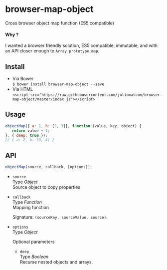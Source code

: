 # browser-map-object
Cross browser object map function (ES5 compatible)

#### Why ?
I wanted a browser friendly solution, ES5 compatible, immutable, and with an API closer enough to `Array.prototype.map`.

## Install
- Via Bower   
`$ bower install browser-map-object --save`     
- Via HTML  
`<script src="https://raw.githubusercontent.com/juliomatcom/browser-map-object/master/index.js"></script>`

## Usage
```javascript
objectMap({ a: 1, b: [2, 3]}, function (value, key, object) {
   return value + 1;
}, { deep: true });
// { a: 2, b: [3, 4] }
```

## API
```javascript
objectMap(source, callback, [options]);
```
- `source`  
  Type *Object*   
  Source object to copy properties

- `callback`  
  Type *Function*   
  Mapping function

  Signature: `(sourceKey, sourceValue, source)`.

- `options`   
  Type *Object*

  Optional parameters
  - `deep`  
  Type *Boolean*  
  Recurse nested objects and arrays.
